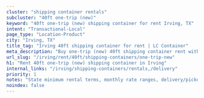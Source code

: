 ```yaml
---
cluster: "shipping container rentals"
subcluster: "40ft one-trip (new)"
keyword: "40ft one-trip (new) shipping container for rent Irving, TX"
intent: "Transactional-Local"
page_type: "Location-Product"
city: "Irving, TX"
title_tag: "Irving 40ft shipping container for rent | LC Container"
meta_description: "Buy one-trip (new) 40ft shipping container rent with local delivery in Irving, TX. LC Container — local Since 2003. Request a fast quote today."
url_slug: "/irving/rent/40ft/shipping-containers/one-trip-new"
h1: "Rent 40ft one-trip (new) shipping container in Irving"
internal_links: "/irving/shipping-containers/rentals,/delivery"
priority: 1
notes: "State minimum rental terms, monthly rate ranges, delivery/pickup fees, service area."
noindex: false
---
```


<!-- TODO: Add unique city/inventory copy, images, and internal links here. -->
